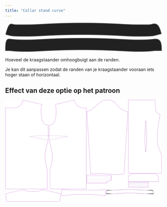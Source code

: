```yaml
---
title: "Collar stand curve"
---
```


![Curve staander](collarstandcurve.svg)

Hoeveel de kraagstaander omhoogbuigt aan de randen.

<Note>

Je kan dit aanpassen zodat de randen van je kraagstaander vooraan iets hoger staan of horizontaal.

</Note>

## Effect van deze optie op het patroon

![Deze afbeelding toont het effect van deze optie door meerdere varianten die een andere waarde hebben voor deze optie te vervangen](simone_collarstandcurve_sample.svg "Effect van deze optie op het patroon")

